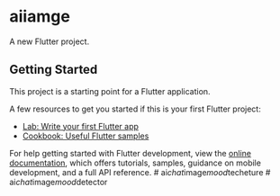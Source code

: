 # aiiamge

A new Flutter project.

## Getting Started

This project is a starting point for a Flutter application.

A few resources to get you started if this is your first Flutter project:

- [Lab: Write your first Flutter app](https://docs.flutter.dev/get-started/codelab)
- [Cookbook: Useful Flutter samples](https://docs.flutter.dev/cookbook)

For help getting started with Flutter development, view the
[online documentation](https://docs.flutter.dev/), which offers tutorials,
samples, guidance on mobile development, and a full API reference.
#   a i _ c h a t _ i m a g e _ m o o d _ t e c h e t u r e  
 #   a i _ c h a t _ i m a g e _ m o o d _ d e t e c t o r  
 